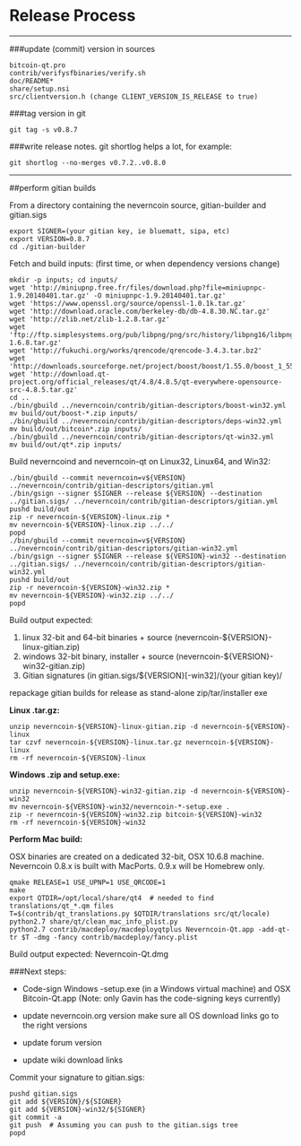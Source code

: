 Release Process
====================

* * *

###update (commit) version in sources


	bitcoin-qt.pro
	contrib/verifysfbinaries/verify.sh
	doc/README*
	share/setup.nsi
	src/clientversion.h (change CLIENT_VERSION_IS_RELEASE to true)

###tag version in git

	git tag -s v0.8.7

###write release notes. git shortlog helps a lot, for example:

	git shortlog --no-merges v0.7.2..v0.8.0

* * *

##perform gitian builds

 From a directory containing the neverncoin source, gitian-builder and gitian.sigs
  
	export SIGNER=(your gitian key, ie bluematt, sipa, etc)
	export VERSION=0.8.7
	cd ./gitian-builder

 Fetch and build inputs: (first time, or when dependency versions change)

	mkdir -p inputs; cd inputs/
	wget 'http://miniupnp.free.fr/files/download.php?file=miniupnpc-1.9.20140401.tar.gz' -O miniupnpc-1.9.20140401.tar.gz'
	wget 'https://www.openssl.org/source/openssl-1.0.1k.tar.gz'
	wget 'http://download.oracle.com/berkeley-db/db-4.8.30.NC.tar.gz'
	wget 'http://zlib.net/zlib-1.2.8.tar.gz'
	wget 'ftp://ftp.simplesystems.org/pub/libpng/png/src/history/libpng16/libpng-1.6.8.tar.gz'
	wget 'http://fukuchi.org/works/qrencode/qrencode-3.4.3.tar.bz2'
	wget 'http://downloads.sourceforge.net/project/boost/boost/1.55.0/boost_1_55_0.tar.bz2'
	wget 'http://download.qt-project.org/official_releases/qt/4.8/4.8.5/qt-everywhere-opensource-src-4.8.5.tar.gz'
	cd ..
	./bin/gbuild ../neverncoin/contrib/gitian-descriptors/boost-win32.yml
	mv build/out/boost-*.zip inputs/
	./bin/gbuild ../neverncoin/contrib/gitian-descriptors/deps-win32.yml
	mv build/out/bitcoin*.zip inputs/
	./bin/gbuild ../neverncoin/contrib/gitian-descriptors/qt-win32.yml
	mv build/out/qt*.zip inputs/

 Build neverncoind and neverncoin-qt on Linux32, Linux64, and Win32:
  
	./bin/gbuild --commit neverncoin=v${VERSION} ../neverncoin/contrib/gitian-descriptors/gitian.yml
	./bin/gsign --signer $SIGNER --release ${VERSION} --destination ../gitian.sigs/ ../neverncoin/contrib/gitian-descriptors/gitian.yml
	pushd build/out
	zip -r neverncoin-${VERSION}-linux.zip *
	mv neverncoin-${VERSION}-linux.zip ../../
	popd
	./bin/gbuild --commit neverncoin=v${VERSION} ../neverncoin/contrib/gitian-descriptors/gitian-win32.yml
	./bin/gsign --signer $SIGNER --release ${VERSION}-win32 --destination ../gitian.sigs/ ../neverncoin/contrib/gitian-descriptors/gitian-win32.yml
	pushd build/out
	zip -r neverncoin-${VERSION}-win32.zip *
	mv neverncoin-${VERSION}-win32.zip ../../
	popd

  Build output expected:

  1. linux 32-bit and 64-bit binaries + source (neverncoin-${VERSION}-linux-gitian.zip)
  2. windows 32-bit binary, installer + source (neverncoin-${VERSION}-win32-gitian.zip)
  3. Gitian signatures (in gitian.sigs/${VERSION}[-win32]/(your gitian key)/

repackage gitian builds for release as stand-alone zip/tar/installer exe

**Linux .tar.gz:**

	unzip neverncoin-${VERSION}-linux-gitian.zip -d neverncoin-${VERSION}-linux
	tar czvf neverncoin-${VERSION}-linux.tar.gz neverncoin-${VERSION}-linux
	rm -rf neverncoin-${VERSION}-linux

**Windows .zip and setup.exe:**

	unzip neverncoin-${VERSION}-win32-gitian.zip -d neverncoin-${VERSION}-win32
	mv neverncoin-${VERSION}-win32/neverncoin-*-setup.exe .
	zip -r neverncoin-${VERSION}-win32.zip bitcoin-${VERSION}-win32
	rm -rf neverncoin-${VERSION}-win32

**Perform Mac build:**

  OSX binaries are created on a dedicated 32-bit, OSX 10.6.8 machine.
  Neverncoin 0.8.x is built with MacPorts.  0.9.x will be Homebrew only.

	qmake RELEASE=1 USE_UPNP=1 USE_QRCODE=1
	make
	export QTDIR=/opt/local/share/qt4  # needed to find translations/qt_*.qm files
	T=$(contrib/qt_translations.py $QTDIR/translations src/qt/locale)
	python2.7 share/qt/clean_mac_info_plist.py
	python2.7 contrib/macdeploy/macdeployqtplus Neverncoin-Qt.app -add-qt-tr $T -dmg -fancy contrib/macdeploy/fancy.plist

 Build output expected: Neverncoin-Qt.dmg

###Next steps:

* Code-sign Windows -setup.exe (in a Windows virtual machine) and
  OSX Bitcoin-Qt.app (Note: only Gavin has the code-signing keys currently)

* update neverncoin.org version
  make sure all OS download links go to the right versions

* update forum version

* update wiki download links

Commit your signature to gitian.sigs:

	pushd gitian.sigs
	git add ${VERSION}/${SIGNER}
	git add ${VERSION}-win32/${SIGNER}
	git commit -a
	git push  # Assuming you can push to the gitian.sigs tree
	popd

